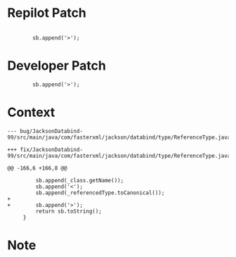 # Repilot Patch

```

        sb.append('>');
```

# Developer Patch

```
        sb.append('>');
```

# Context

```
--- bug/JacksonDatabind-99/src/main/java/com/fasterxml/jackson/databind/type/ReferenceType.java

+++ fix/JacksonDatabind-99/src/main/java/com/fasterxml/jackson/databind/type/ReferenceType.java

@@ -166,6 +166,8 @@

         sb.append(_class.getName());
         sb.append('<');
         sb.append(_referencedType.toCanonical());
+
+        sb.append('>');
         return sb.toString();
     }
```

# Note

